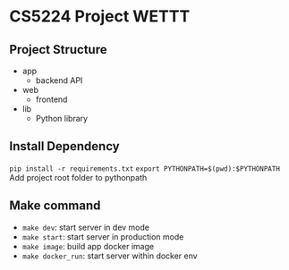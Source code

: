 # CS5224 Project WETTT

## Project Structure

- app
  - backend API
- web
  - frontend
- lib
  - Python library

## Install Dependency
`pip install -r requirements.txt`
`export PYTHONPATH=$(pwd):$PYTHONPATH` Add project root folder to pythonpath

## Make command
- `make dev`: start server in dev mode
- `make start`: start server in production mode
- `make image`: build app docker image
- `make docker_run`: start server within docker env
